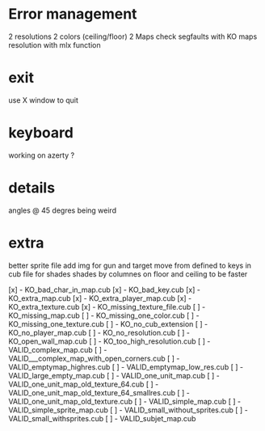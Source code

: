 
# Error management
2 resolutions
2 colors (ceiling/floor)
2 Maps
check segfaults with KO maps
resolution with mlx function


# exit
use X window to quit

# keyboard
working on azerty ?

# details
angles @ 45 degres being weird

# extra
better sprite file
add img for gun and target
move from defined to keys in cub file for shades
shades by columnes on floor and ceiling to be faster


[x] - KO_bad_char_in_map.cub
[x] - KO_bad_key.cub
[x] - KO_extra_map.cub
[x] - KO_extra_player_map.cub
[x] - KO_extra_texture.cub
[x] - KO_missing_texture_file.cub
[ ] - KO_missing_map.cub
[ ] - KO_missing_one_color.cub
[ ] - KO_missing_one_texture.cub
[ ] - KO_no_cub_extension
[ ] - KO_no_player_map.cub
[ ] - KO_no_resolution.cub
[ ] - KO_open_wall_map.cub
[ ] - KO_too_high_resolution.cub
[ ] - VALID_complex_map.cub
[ ] - VALID___complex_map_with_open_corners.cub
[ ] - VALID_emptymap_highres.cub
[ ] - VALID_emptymap_low_res.cub
[ ] - VALID_large_empty_map.cub
[ ] - VALID_one_unit_map.cub
[ ] - VALID_one_unit_map_old_texture_64.cub
[ ] - VALID_one_unit_map_old_texture_64_smallres.cub
[ ] - VALID_one_unit_map_old_texture.cub
[ ] - VALID_simple_map.cub
[ ] - VALID_simple_sprite_map.cub
[ ] - VALID_small_without_sprites.cub
[ ] - VALID_small_withsprites.cub
[ ] - VALID_subjet_map.cub
